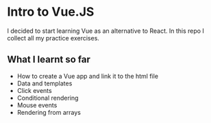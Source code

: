 # Intro to Vue.JS

I decided to start learning Vue as an alternative to React. In this repo I collect all my practice exercises.

## What I learnt so far

- How to create a Vue app and link it to the html file
- Data and templates
- Click events
- Conditional rendering
- Mouse events
- Rendering from arrays
